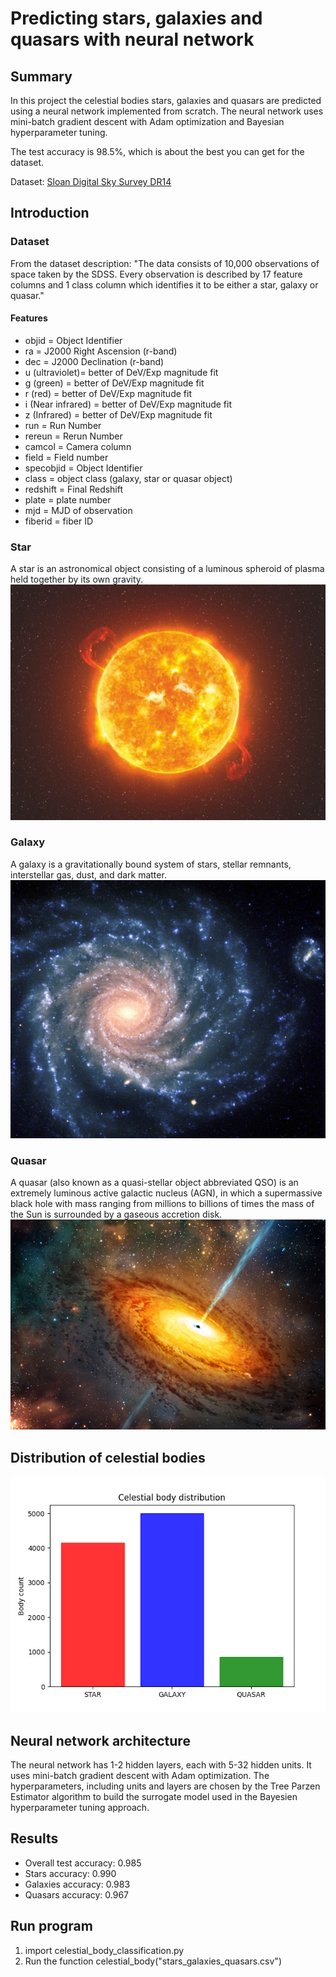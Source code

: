 # Predicting stars, galaxies and quasars with neural network

## Summary
In this project the celestial bodies stars, galaxies and quasars are predicted using a neural network implemented from scratch. The neural network uses mini-batch gradient descent with Adam optimization and Bayesian hyperparameter tuning.

The test accuracy is 98.5%, which is about the best you can get for the dataset. 

Dataset: [Sloan Digital Sky Survey DR14](https://www.kaggle.com/lucidlenn/sloan-digital-sky-survey)

## Introduction
### Dataset
From the dataset description: "The data consists of 10,000 observations of space taken by the SDSS. Every observation is described by 17 feature columns and 1 class column which identifies it to be either a star, galaxy or quasar."

#### Features
* objid = Object Identifier
* ra = J2000 Right Ascension (r-band)
* dec = J2000 Declination (r-band)
* u (ultraviolet)= better of DeV/Exp magnitude fit
* g (green) = better of DeV/Exp magnitude fit
* r (red) = better of DeV/Exp magnitude fit
* i (Near infrared) = better of DeV/Exp magnitude fit
* z (Infrared) = better of DeV/Exp magnitude fit
* run = Run Number
* rereun = Rerun Number
* camcol = Camera column
* field = Field number
* specobjid = Object Identifier
* class = object class (galaxy, star or quasar object)
* redshift = Final Redshift
* plate = plate number
* mjd = MJD of observation
* fiberid = fiber ID

### Star
A star is an astronomical object consisting of a luminous spheroid of plasma held together by its own gravity.
![Star](images/star.jpg?raw=true)

### Galaxy
A galaxy is a gravitationally bound system of stars, stellar remnants, interstellar gas, dust, and dark matter.
![Galaxy](images/galaxy.jpg?raw=true)

### Quasar
A quasar (also known as a quasi-stellar object abbreviated QSO) is an extremely luminous active galactic nucleus (AGN), in which a supermassive black hole with mass ranging from millions to billions of times the mass of the Sun is surrounded by a gaseous accretion disk.
![Quasar](images/quasar.jpg?raw=true)

## Distribution of celestial bodies
![Celestial body distribution](images/celestial_body_distribution.png?raw=true)


## Neural network architecture
The neural network has 1-2 hidden layers, each with 5-32 hidden units. It uses mini-batch gradient descent with Adam optimization. The hyperparameters, including units and layers are chosen by the Tree Parzen Estimator algorithm to build the surrogate model used in the Bayesien hyperparameter tuning approach. 


## Results
* Overall test accuracy: 0.985
* Stars accuracy: 0.990
* Galaxies accuracy: 0.983
* Quasars accuracy: 0.967


## Run program
1. import celestial_body_classification.py
2. Run the function celestial_body("stars_galaxies_quasars.csv")

